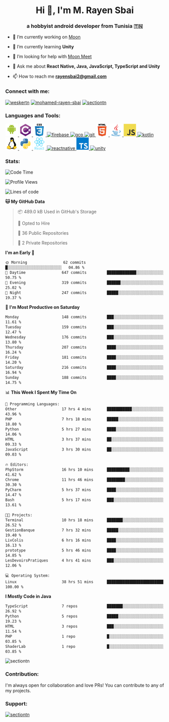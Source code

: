 <h1 style="text-align: center;">Hi 👋, I'm M. Rayen Sbai</h1>
<h3 style="text-align: center;">a hobbyist android developer from Tunisia 🇹🇳</h3>

- 🔭 I’m currently working on [Moon](https://github.com/MoonMeet/)

- 🌱 I’m currently learning **Unity**

- 🤝 I’m looking for help with [Moon Meet](https://github.com/MoonMeet/MoonMeet-CrossPlatform)

- 💬 Ask me about **React Native, Java, JavaScript, TypeScript and Unity**

- 📫 How to reach me **rayensbai2@gmail.com**

<h3 style="text-align: left;">Connect with me:</h3>
<p style="text-align: left;">
<a href="https://twitter.com/weskertn" target="blank"><img style="text-align: center;" src="https://raw.githubusercontent.com/rahuldkjain/github-profile-readme-generator/master/src/images/icons/Social/twitter.svg" alt="weskertn" height="30" width="40" /></a>
<a href="https://linkedin.com/in/mohamed-rayen-sbai" target="blank"><img style="text-align: center;" src="https://raw.githubusercontent.com/rahuldkjain/github-profile-readme-generator/master/src/images/icons/Social/linked-in-alt.svg" alt="mohamed-rayen-sbai" height="30" width="40" /></a>
<a href="https://www.youtube.com/@SectionTN" target="blank"><img style="text-align: center" src="https://raw.githubusercontent.com/rahuldkjain/github-profile-readme-generator/master/src/images/icons/Social/youtube.svg" alt="sectiontn" height="30" width="40" /></a>
</p>

<h3 style="text-align: left">Languages and Tools:</h3>
<p style="text-align: left;"> <a href="https://developer.android.com" target="_blank" rel="noreferrer"> <img src="https://raw.githubusercontent.com/devicons/devicon/master/icons/android/android-original-wordmark.svg" alt="android" width="40" height="40"/> </a> <a href="https://www.w3schools.com/cs/" target="_blank" rel="noreferrer"> <img src="https://raw.githubusercontent.com/devicons/devicon/master/icons/csharp/csharp-original.svg" alt="csharp" width="40" height="40"/> </a> <a href="https://www.w3schools.com/css/" target="_blank" rel="noreferrer"> <img src="https://raw.githubusercontent.com/devicons/devicon/master/icons/css3/css3-original-wordmark.svg" alt="css3" width="40" height="40"/> </a> <a href="https://firebase.google.com/" target="_blank" rel="noreferrer"> <img src="https://www.vectorlogo.zone/logos/firebase/firebase-icon.svg" alt="firebase" width="40" height="40"/> </a> <a href="https://cloud.google.com" target="_blank" rel="noreferrer"> <img src="https://www.vectorlogo.zone/logos/google_cloud/google_cloud-icon.svg" alt="gcp" width="40" height="40"/> </a> <a href="https://git-scm.com/" target="_blank" rel="noreferrer"> <img src="https://www.vectorlogo.zone/logos/git-scm/git-scm-icon.svg" alt="git" width="40" height="40"/> </a> <a href="https://www.w3.org/html/" target="_blank" rel="noreferrer"> <img src="https://raw.githubusercontent.com/devicons/devicon/master/icons/html5/html5-original-wordmark.svg" alt="html5" width="40" height="40"/> </a> <a href="https://www.java.com" target="_blank" rel="noreferrer"> <img src="https://raw.githubusercontent.com/devicons/devicon/master/icons/java/java-original.svg" alt="java" width="40" height="40"/> </a> <a href="https://developer.mozilla.org/en-US/docs/Web/JavaScript" target="_blank" rel="noreferrer"> <img src="https://raw.githubusercontent.com/devicons/devicon/master/icons/javascript/javascript-original.svg" alt="javascript" width="40" height="40"/> </a> <a href="https://kotlinlang.org" target="_blank" rel="noreferrer"> <img src="https://www.vectorlogo.zone/logos/kotlinlang/kotlinlang-icon.svg" alt="kotlin" width="40" height="40"/> </a> <a href="https://www.linux.org/" target="_blank" rel="noreferrer"> <img src="https://raw.githubusercontent.com/devicons/devicon/master/icons/linux/linux-original.svg" alt="linux" width="40" height="40"/> </a> <a href="https://www.python.org" target="_blank" rel="noreferrer"> <img src="https://raw.githubusercontent.com/devicons/devicon/master/icons/python/python-original.svg" alt="python" width="40" height="40"/> </a> <a href="https://reactjs.org/" target="_blank" rel="noreferrer"> <img src="https://raw.githubusercontent.com/devicons/devicon/master/icons/react/react-original-wordmark.svg" alt="react" width="40" height="40"/> </a> <a href="https://reactnative.dev/" target="_blank" rel="noreferrer"> <img src="https://reactnative.dev/img/header_logo.svg" alt="reactnative" width="40" height="40"/> </a> <a href="https://www.typescriptlang.org/" target="_blank" rel="noreferrer"> <img src="https://raw.githubusercontent.com/devicons/devicon/master/icons/typescript/typescript-original.svg" alt="typescript" width="40" height="40"/> </a> <a href="https://unity.com/" target="_blank" rel="noreferrer"> <img src="https://www.vectorlogo.zone/logos/unity3d/unity3d-icon.svg" alt="unity" width="40" height="40"/> </a> </p>

<h3 align="left">Stats:</h3>

<!--START_SECTION:SECTIONTN-->
![Code Time](http://img.shields.io/badge/Code%20Time-272%20hrs%2049%20mins-blue)

![Profile Views](http://img.shields.io/badge/Profile%20Views-30-blue)

![Lines of code](https://img.shields.io/badge/From%20Hello%20World%20I%27ve%20Written-1.3%20million%20lines%20of%20code-blue)

**🐱 My GitHub Data** 

> 📦 489.0 kB Used in GitHub's Storage 
 > 
> 💼 Opted to Hire
 > 
> 📜 36 Public Repositories 
 > 
> 🔑 2 Private Repositories 
 > 
**I'm an Early 🐤** 

```text
🌞 Morning                62 commits          █░░░░░░░░░░░░░░░░░░░░░░░░   04.86 % 
🌆 Daytime                647 commits         █████████████░░░░░░░░░░░░   50.75 % 
🌃 Evening                319 commits         ██████░░░░░░░░░░░░░░░░░░░   25.02 % 
🌙 Night                  247 commits         █████░░░░░░░░░░░░░░░░░░░░   19.37 % 
```
📅 **I'm Most Productive on Saturday** 

```text
Monday                   148 commits         ███░░░░░░░░░░░░░░░░░░░░░░   11.61 % 
Tuesday                  159 commits         ███░░░░░░░░░░░░░░░░░░░░░░   12.47 % 
Wednesday                176 commits         ███░░░░░░░░░░░░░░░░░░░░░░   13.80 % 
Thursday                 207 commits         ████░░░░░░░░░░░░░░░░░░░░░   16.24 % 
Friday                   181 commits         ████░░░░░░░░░░░░░░░░░░░░░   14.20 % 
Saturday                 216 commits         ████░░░░░░░░░░░░░░░░░░░░░   16.94 % 
Sunday                   188 commits         ████░░░░░░░░░░░░░░░░░░░░░   14.75 % 
```


📊 **This Week I Spent My Time On** 

```text
💬 Programming Languages: 
Other                    17 hrs 4 mins       ███████████░░░░░░░░░░░░░░   43.96 % 
PHP                      7 hrs 18 mins       █████░░░░░░░░░░░░░░░░░░░░   18.80 % 
Python                   5 hrs 27 mins       ████░░░░░░░░░░░░░░░░░░░░░   14.06 % 
HTML                     3 hrs 37 mins       ██░░░░░░░░░░░░░░░░░░░░░░░   09.33 % 
JavaScript               3 hrs 30 mins       ██░░░░░░░░░░░░░░░░░░░░░░░   09.03 % 

🔥 Editors: 
PhpStorm                 16 hrs 10 mins      ██████████░░░░░░░░░░░░░░░   41.62 % 
Chrome                   11 hrs 46 mins      ████████░░░░░░░░░░░░░░░░░   30.30 % 
PyCharm                  5 hrs 37 mins       ████░░░░░░░░░░░░░░░░░░░░░   14.47 % 
Bash                     5 hrs 17 mins       ███░░░░░░░░░░░░░░░░░░░░░░   13.61 % 

🐱‍💻 Projects: 
Terminal                 10 hrs 18 mins      ███████░░░░░░░░░░░░░░░░░░   26.52 % 
GestionBanque            7 hrs 32 mins       █████░░░░░░░░░░░░░░░░░░░░   19.40 % 
LivColis                 6 hrs 16 mins       ████░░░░░░░░░░░░░░░░░░░░░   16.13 % 
prototype                5 hrs 46 mins       ████░░░░░░░░░░░░░░░░░░░░░   14.85 % 
LesDevoirsPratiques      4 hrs 41 mins       ███░░░░░░░░░░░░░░░░░░░░░░   12.06 % 

💻 Operating System: 
Linux                    38 hrs 51 mins      █████████████████████████   100.00 % 
```

**I Mostly Code in Java** 

```text
TypeScript               7 repos             ███████░░░░░░░░░░░░░░░░░░   26.92 % 
Python                   5 repos             █████░░░░░░░░░░░░░░░░░░░░   19.23 % 
HTML                     3 repos             ███░░░░░░░░░░░░░░░░░░░░░░   11.54 % 
PHP                      1 repo              █░░░░░░░░░░░░░░░░░░░░░░░░   03.85 % 
ShaderLab                1 repo              █░░░░░░░░░░░░░░░░░░░░░░░░   03.85 % 
```




<!--END_SECTION:SECTIONTN-->

<div style="text-align:left;">
<p> <img src="https://github-readme-streak-stats.herokuapp.com/?user=sectiontn&theme=dark" alt="sectiontn" /> </p>
</div>

<h3 style="text-align: left;">Contribution:</h3>
I'm always open for collaboration and love PRs! You can contribute to any of my projects.

<h3 style="text-align: left;">Support:</h3>
<p><a href="https://www.buymeacoffee.com/sectiontn"> <img style="text-align: left;" src="https://cdn.buymeacoffee.com/buttons/v2/default-yellow.png" height="50" width="210" alt="sectiontn" /></a></p><br><br>
